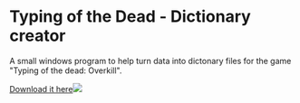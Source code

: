 # Typing of the Dead - Dictionary creator
A small windows program to help turn data into dictonary files for the game "Typing of the dead: Overkill".

[Download it here![](http://i.imgur.com/6ceXsFQ.png)](https://mega.nz/#!aMgDEJYC!zTcSvgh-ej81za8asfL_sWSGGxAo1r8Vl8vLvFFmCNM)


